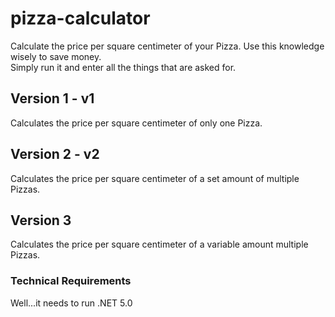 # pizza-calculator
Calculate the price per square centimeter of your Pizza. Use this knowledge wisely to save money.
<br>
Simply run it and enter all the things that are asked for.

## Version 1 - v1
Calculates the price per square centimeter of only one Pizza.

## Version 2 - v2
Calculates the price per square centimeter of a set amount of multiple Pizzas.

## Version 3
Calculates the price per square centimeter of a variable amount multiple Pizzas.

### Technical Requirements
Well...it needs to run .NET 5.0
